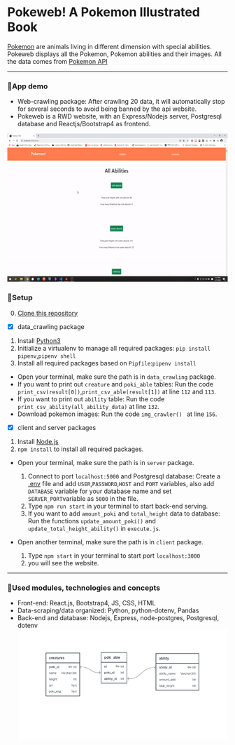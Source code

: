 # Pokeweb! A Pokemon Illustrated Book
[Pokemon](https://en.wikipedia.org/wiki/Pok%C3%A9mon) are animals living in different dimension with special abilities.
Pokeweb displays all the Pokemon, Pokemon abilities and their images. All the data comes from [Pokemon API](https://pokeapi.co)

---
### :japanese_ogre:App demo
* Web-crawling package: After crawling 20 data, it will automatically stop for several seconds to avoid being banned by the api website.
* Pokeweb is a RWD website, with an Express/Nodejs server, Postgresql database and Reactjs/Bootstrap4 as frontend.
<img src = "readme_assets/pokeweb_demo.gif" width = "600" height="338">

### :japanese_ogre:Setup

0. [Clone this repository](https://docs.github.com/en/free-pro-team@latest/github/creating-cloning-and-archiving-repositories/cloning-a-repository)

- [x] data_crawling package

1.  Install [Python3](https://www.python.org/download/releases/3.0/)
2.  Initialize a virtualenv to manage all required packages: `pip install pipenv`,`pipenv shell`
3.  Install all required packages based on `Pipfile`:`pipenv install`

* Open your terminal, make sure the path is in `data_crawling` package.
* If you want to print out `creature` and `poki_able` tables: Run the code `print_csv(result[0])`,`print_csv_able(result[1])` at line `112` and `113`. 
* If you want to print out `ability` table: Run the code `print_csv_ability(all_ability_data)` at line `132`.
* Download pokemon images: Run the code `img_crawler() ` at line `156`.

- [x] client and server packages

1. Install [Node.js](https://nodejs.org/en/download/)
2. `npm install` to install all required packages.

* Open your terminal, make sure the path is in `server` package.
    1. Connect to port `localhost:5000` and Postgresql database: Create a [.env](https://medium.com/the-node-js-collection/making-your-node-js-work-everywhere-with-environment-variables-2da8cdf6e786) file and add `USER`,`PASSWORD`,`HOST` and `PORT` variables, also add `DATABASE` variable for your database name and set `SERVER_PORT`variable as `5000`  in the file.
    2. Type `npm run start` in your terminal to start back-end serving.
    3. If you want to add `amount_poki` and `total_height` data to database: Run the functions `update_amount_poki()` and `update_total_height_ability()` in `execute.js`.

* Open another terminal, make sure the path is in `client` package.
    1. Type `npm start` in your terminal to start port `localhost:3000`
    3. you will see the website.

---
### :japanese_ogre:Used modules, technologies and concepts
* Front-end: React.js, Bootstrap4, JS, CSS, HTML
* Data-scraping/data organized: Python, python-dotenv, Pandas
* Back-end and database: Nodejs, Express, node-postgres, Postgresql, dotenv
![database design](readme_assets/database_design_poki.PNG)